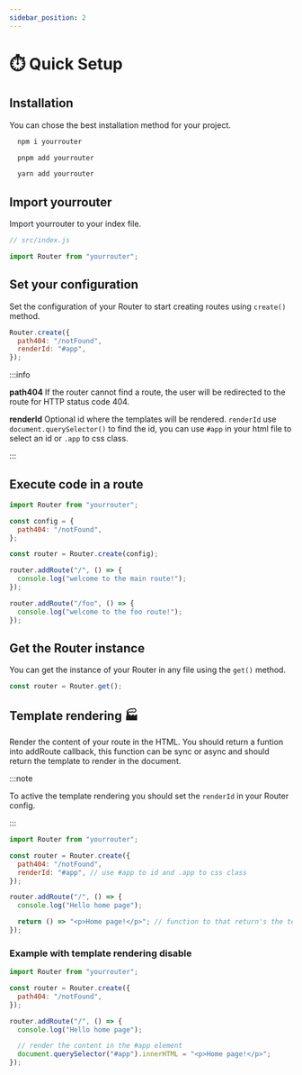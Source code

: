 ```yaml
---
sidebar_position: 2
---
```


# ⏱️ Quick Setup

## Installation
You can chose the best installation method for your project.

```bash
  npm i yourrouter
```

```bash
  pnpm add yourrouter
```

```bash
  yarn add yourrouter
```

## Import yourrouter

Import yourrouter to your index file.

```js
// src/index.js

import Router from "yourrouter";
```

## Set your configuration

Set the configuration of your Router to start creating routes using `create()` method.

```js title="src/index.js"
Router.create({
  path404: "/notFound",
  renderId: "#app",
});
```

:::info

**path404**
If the router cannot find a route, the user will be redirected to the route for HTTP status code 404.

**renderId**
Optional id where the templates will be rendered. `renderId` use `document.querySelector()` to find the id, you can use `#app` in your html file to select an id or `.app` to css class.

:::

## Execute code in a route

```js title="src/index.js"
import Router from "yourrouter";

const config = {
  path404: "/notFound",
};

const router = Router.create(config);

router.addRoute("/", () => {
  console.log("welcome to the main route!");
});

router.addRoute("/foo", () => {
  console.log("welcome to the foo route!");
});
```

## Get the Router instance

You can get the instance of your Router in any file using the `get()` method.

```js title="src/pages/about/index.js"
const router = Router.get();
```

## Template rendering 🏭

Render the content of your route in the HTML. You should return a funtion into addRoute callback, this function can be sync or async and should return the template to render in the document.

:::note

To active the template rendering you should set the `renderId` in your Router config.

:::

```js title="src/index.js"
import Router from "yourrouter";

const router = Router.create({
  path404: "/notFound",
  renderId: "#app", // use #app to id and .app to css class
});

router.addRoute("/", () => {
  console.log("Hello home page");

  return () => "<p>Home page!</p>"; // function to that return's the teamplate to render in your page
});
```

### Example with template rendering disable

```js title="src/index.js"
import Router from "yourrouter";

const router = Router.create({
  path404: "/notFound",
});

router.addRoute("/", () => {
  console.log("Hello home page");

  // render the content in the #app element
  document.querySelector("#app").innerHTML = "<p>Home page!</p>";
});
```

